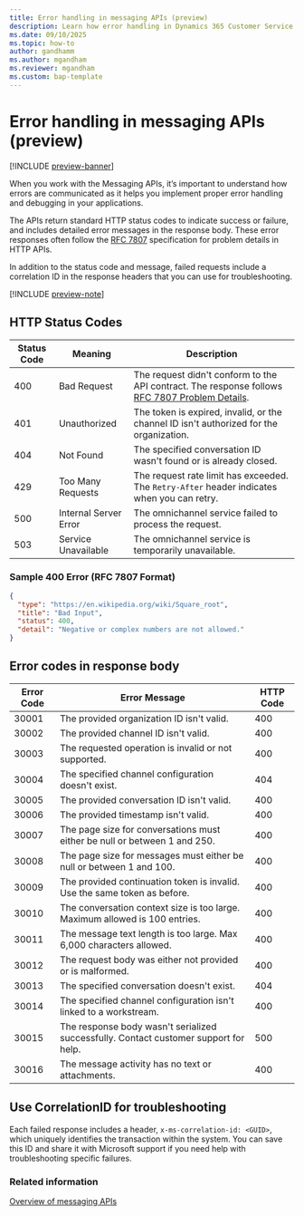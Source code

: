 ```yaml
---
title: Error handling in messaging APIs (preview)
description: Learn how error handling in Dynamics 365 Customer Service and Dynamics 365 Contact Center messaging APIs works.
ms.date: 09/10/2025
ms.topic: how-to
author: gandhamm
ms.author: mgandham
ms.reviewer: mgandham
ms.custom: bap-template
---
```


# Error handling in messaging APIs (preview)

[!INCLUDE [preview-banner](~/../shared-content/shared/preview-includes/preview-banner.md)]

When you work with the Messaging APIs, it’s important to understand how errors are communicated as it helps you implement proper error handling and debugging in your applications.

The APIs return standard HTTP status codes to indicate success or failure, and includes detailed error messages in the response body. These error responses often follow the [RFC 7807](https://datatracker.ietf.org/doc/html/rfc7807) specification for problem details in HTTP APIs.

In addition to the status code and message, failed requests include a correlation ID in the response headers that you can use for troubleshooting.

[!INCLUDE [preview-note](~/../shared-content/shared/preview-includes/preview-note-d365.md)]


## HTTP Status Codes

| Status Code | Meaning             | Description |
|-------------|---------------------|-------------|
| 400       | Bad Request          | The request didn't conform to the API contract. The response follows [RFC 7807 Problem Details](https://datatracker.ietf.org/doc/html/rfc7807). |
| 401       | Unauthorized         | The token is expired, invalid, or the channel ID isn't authorized for the organization. |
| 404       | Not Found            | The specified conversation ID wasn't found or is already closed. |
| 429       | Too Many Requests    | The request rate limit has exceeded. The `Retry-After` header indicates when you can retry. |
| 500       | Internal Server Error| The omnichannel service failed to process the request. |
| 503       | Service Unavailable  | The omnichannel service is temporarily unavailable. |

### Sample 400 Error (RFC 7807 Format)

```json
{
  "type": "https://en.wikipedia.org/wiki/Square_root",
  "title": "Bad Input",
  "status": 400,
  "detail": "Negative or complex numbers are not allowed."
}

```
## Error codes in response body

| Error Code | Error Message                                                               | HTTP Code |
| ---------- | --------------------------------------------------------------------------- | --------- |
| 30001    | The provided organization ID isn't valid.                                  | 400     |
| 30002    | The provided channel ID isn't valid.                                       | 400     |
| 30003    | The requested operation is invalid or not supported.                        | 400     |
| 30004    | The specified channel configuration doesn't exist.                         | 404     |
| 30005    | The provided conversation ID isn't valid.                                  | 400     |
| 30006    | The provided timestamp isn't valid.                                        | 400     |
| 30007    | The page size for conversations must either be null or between 1 and 250.   | 400     |
| 30008    | The page size for messages must either be null or between 1 and 100.        | 400     |
| 30009    | The provided continuation token is invalid. Use the same token as before.   | 400     |
| 30010    | The conversation context size is too large. Maximum allowed is 100 entries. | 400     |
| 30011    | The message text length is too large. Max 6,000 characters allowed.          | 400     |
| 30012    | The request body was either not provided or is malformed.                   | 400     |
| 30013    | The specified conversation doesn't exist.                                  | 404     |
| 30014    | The specified channel configuration isn't linked to a workstream.          | 400     |
| 30015    | The response body wasn't serialized successfully. Contact customer support for help.                               | 500     |
| 30016    | The message activity has no text or attachments.                                  | 400     |

## Use CorrelationID for troubleshooting

Each failed response includes a header, `x-ms-correlation-id: <GUID>`, which uniquely identifies the transaction within the system. You can save this ID and share it with Microsoft support if you need help with troubleshooting specific failures.

### Related information 

[Overview of messaging APIs](intro-messaging-apis.md)